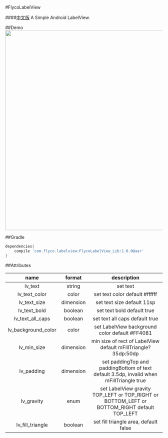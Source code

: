 #FlycoLabelView

####[中文版](https://github.com/H07000223/FlycoLabelView/blob/master/README_CN.md)
A Simple Android LabelView.

##Demo
<img src="https://github.com/H07000223/FlycoLabelView/blob/master/preview.png" width="640">

##Gradle

```groovy
dependencies{
    compile 'com.flyco.labelview:FlycoLabelView_Lib:1.0.0@aar'
}
```

##Attributes

|name|format|description|
|:---:|:---:|:---:|
| lv_text | string | set text 
| lv_text_color | color | set text color default #ffffff
| lv_text_size | dimension | set text size default 11sp
| lv_text_bold | boolean | set text bold default true
| lv_text_all_caps | boolean | set text all caps default true
| lv_background_color | color | set LabelView background color default #FF4081
| lv_min_size | dimension | min size of rect of LabelView default mFillTriangle?35dp:50dp
| lv_padding | dimension |set paddingTop and paddingBottom of text default 3.5dp, invalid when mFillTriangle true
| lv_gravity | enum |set LabelView gravity TOP_LEFT or TOP_RIGHT or BOTTOM_LEFT or BOTTOM_RIGHT default TOP_LEFT
| lv_fill_triangle | boolean | set fill triangle area, default false

